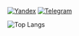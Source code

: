 
[![Yandex](https://img.shields.io/badge/-pavel@ivanov928.ru-F9DB60?style=flat-square&logo=Yandex&logoColor=FF3333)](mailto:pavel@ivanov928.ru)
[![Telegram](https://img.shields.io/badge/Telegram-blue?style=flat-square&logo=Telegram)](https://t.me/splinter928)

![Top Langs](https://github-readme-stats.vercel.app/api/top-langs/?username=Splinter928&layout=compact&theme=buefy)

